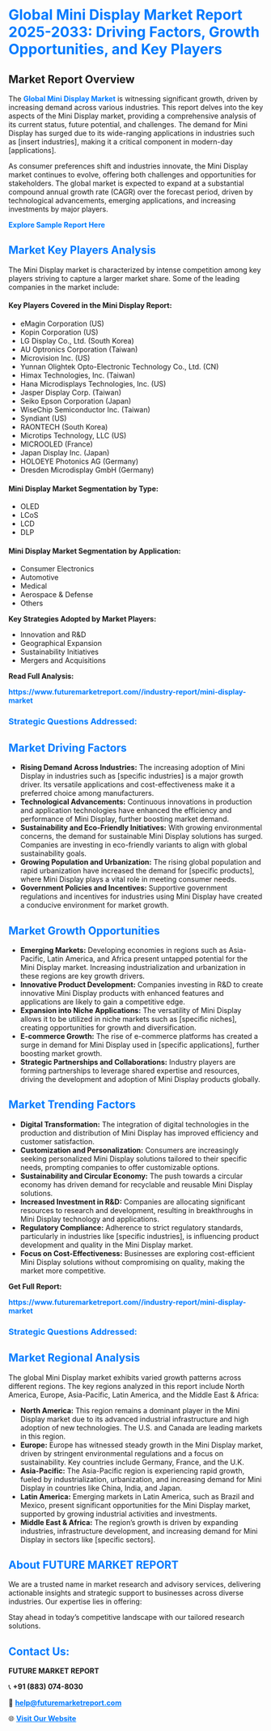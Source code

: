 <h1 style="color: #007BFF;">Global Mini Display Market Report 2025-2033: Driving Factors, Growth Opportunities, and Key Players</h1>

<section id="overview">
<h2>Market Report Overview</h2>
<p>The <a href="https://www.futuremarketreport.com//industry-report/mini-display-market" style="color: #007BFF; text-decoration: none;"><strong>Global Mini Display Market</strong></a> is witnessing significant growth, driven by increasing demand across various industries. This report delves into the key aspects of the Mini Display market, providing a comprehensive analysis of its current status, future potential, and challenges. The demand for Mini Display has surged due to its wide-ranging applications in industries such as [insert industries], making it a critical component in modern-day [applications].</p>
<p>As consumer preferences shift and industries innovate, the Mini Display market continues to evolve, offering both challenges and opportunities for stakeholders. The global market is expected to expand at a substantial compound annual growth rate (CAGR) over the forecast period, driven by technological advancements, emerging applications, and increasing investments by major players.</p>
</section>

<section id="overview">
<p><a href="https://www.futuremarketreport.com//request-sample/reportId=57641" style="color: #007BFF; text-decoration: none;"><strong>Explore Sample Report Here</strong></a></p>
</section>

<section id="key-players">
<h2 style="color: #007BFF;">Market Key Players Analysis</h2>
<p>The Mini Display market is characterized by intense competition among key players striving to capture a larger market share. Some of the leading companies in the market include:</p>
<h4>Key Players Covered in the Mini Display Report:</h4>
<ul><li>eMagin Corporation (US)</li><li>Kopin Corporation (US)</li><li>LG Display Co., Ltd. (South Korea)</li><li>AU Optronics Corporation (Taiwan)</li><li>Microvision Inc. (US)</li><li>Yunnan Olightek Opto-Electronic Technology Co., Ltd. (CN)</li><li>Himax Technologies, Inc. (Taiwan)</li><li>Hana Microdisplays Technologies, Inc. (US)</li><li>Jasper Display Corp. (Taiwan)</li><li>Seiko Epson Corporation (Japan)</li><li>WiseChip Semiconductor Inc. (Taiwan)</li><li>Syndiant (US)</li><li>RAONTECH (South Korea)</li><li>Microtips Technology, LLC (US)</li><li>MICROOLED (France)</li><li>Japan Display Inc. (Japan)</li><li>HOLOEYE Photonics AG (Germany)</li><li>Dresden Microdisplay GmbH (Germany)</li></ul>
<h4>Mini Display Market Segmentation by Type:</h4>
<ul><li>OLED</li><li>LCoS</li><li>LCD</li><li>DLP</li></ul>

<h4>Mini Display Market Segmentation by Application:</h4>
<ul><li>Consumer Electronics</li><li>Automotive</li><li>Medical</li><li>Aerospace &amp; Defense</li><li>Others</li></ul>
<p><strong>Key Strategies Adopted by Market Players:</strong></p>
<ul>
<li>Innovation and R&D</li>
<li>Geographical Expansion</li>
<li>Sustainability Initiatives</li>
<li>Mergers and Acquisitions</li>
</ul>
</section>

<section>
<p><strong>Read Full Analysis: </strong></p><a href="https://www.futuremarketreport.com//industry-report/mini-display-market" style="color: #007BFF; text-decoration: none;"><strong>https://www.futuremarketreport.com//industry-report/mini-display-market</strong></a>
<h3 style="color: #007BFF;">Strategic Questions Addressed:</h3>
</section>

<section id="driving-factors">
<h2 style="color: #007BFF;">Market Driving Factors</h2>
<ul>
<li><strong>Rising Demand Across Industries:</strong> The increasing adoption of Mini Display in industries such as [specific industries] is a major growth driver. Its versatile applications and cost-effectiveness make it a preferred choice among manufacturers.</li>
<li><strong>Technological Advancements:</strong> Continuous innovations in production and application technologies have enhanced the efficiency and performance of Mini Display, further boosting market demand.</li>
<li><strong>Sustainability and Eco-Friendly Initiatives:</strong> With growing environmental concerns, the demand for sustainable Mini Display solutions has surged. Companies are investing in eco-friendly variants to align with global sustainability goals.</li>
<li><strong>Growing Population and Urbanization:</strong> The rising global population and rapid urbanization have increased the demand for [specific products], where Mini Display plays a vital role in meeting consumer needs.</li>
<li><strong>Government Policies and Incentives:</strong> Supportive government regulations and incentives for industries using Mini Display have created a conducive environment for market growth.</li>
</ul>
</section>

<section id="growth-opportunities">
<h2 style="color: #007BFF;">Market Growth Opportunities</h2>
<ul>
<li><strong>Emerging Markets:</strong> Developing economies in regions such as Asia-Pacific, Latin America, and Africa present untapped potential for the Mini Display market. Increasing industrialization and urbanization in these regions are key growth drivers.</li>
<li><strong>Innovative Product Development:</strong> Companies investing in R&D to create innovative Mini Display products with enhanced features and applications are likely to gain a competitive edge.</li>
<li><strong>Expansion into Niche Applications:</strong> The versatility of Mini Display allows it to be utilized in niche markets such as [specific niches], creating opportunities for growth and diversification.</li>
<li><strong>E-commerce Growth:</strong> The rise of e-commerce platforms has created a surge in demand for Mini Display used in [specific applications], further boosting market growth.</li>
<li><strong>Strategic Partnerships and Collaborations:</strong> Industry players are forming partnerships to leverage shared expertise and resources, driving the development and adoption of Mini Display products globally.</li>
</ul>
</section>

<section id="trending-factors">
<h2 style="color: #007BFF;">Market Trending Factors</h2>
<ul>
<li><strong>Digital Transformation:</strong> The integration of digital technologies in the production and distribution of Mini Display has improved efficiency and customer satisfaction.</li>
<li><strong>Customization and Personalization:</strong> Consumers are increasingly seeking personalized Mini Display solutions tailored to their specific needs, prompting companies to offer customizable options.</li>
<li><strong>Sustainability and Circular Economy:</strong> The push towards a circular economy has driven demand for recyclable and reusable Mini Display solutions.</li>
<li><strong>Increased Investment in R&D:</strong> Companies are allocating significant resources to research and development, resulting in breakthroughs in Mini Display technology and applications.</li>
<li><strong>Regulatory Compliance:</strong> Adherence to strict regulatory standards, particularly in industries like [specific industries], is influencing product development and quality in the Mini Display market.</li>
<li><strong>Focus on Cost-Effectiveness:</strong> Businesses are exploring cost-efficient Mini Display solutions without compromising on quality, making the market more competitive.</li>
</ul>
</section>

<section>
<p><strong>Get Full Report: </strong></p><a href="https://www.futuremarketreport.com//industry-report/mini-display-market" style="color: #007BFF; text-decoration: none;"><strong>https://www.futuremarketreport.com//industry-report/mini-display-market</strong></a>
<h3 style="color: #007BFF;">Strategic Questions Addressed:</h3>
</section>


<section id="regional-analysis">
<h2 style="color: #007BFF;">Market Regional Analysis</h2>
<p>The global Mini Display market exhibits varied growth patterns across different regions. The key regions analyzed in this report include North America, Europe, Asia-Pacific, Latin America, and the Middle East & Africa:</p>
<ul>
<li><strong>North America:</strong> This region remains a dominant player in the Mini Display market due to its advanced industrial infrastructure and high adoption of new technologies. The U.S. and Canada are leading markets in this region.</li>
<li><strong>Europe:</strong> Europe has witnessed steady growth in the Mini Display market, driven by stringent environmental regulations and a focus on sustainability. Key countries include Germany, France, and the U.K.</li>
<li><strong>Asia-Pacific:</strong> The Asia-Pacific region is experiencing rapid growth, fueled by industrialization, urbanization, and increasing demand for Mini Display in countries like China, India, and Japan.</li>
<li><strong>Latin America:</strong> Emerging markets in Latin America, such as Brazil and Mexico, present significant opportunities for the Mini Display market, supported by growing industrial activities and investments.</li>
<li><strong>Middle East & Africa:</strong> The region’s growth is driven by expanding industries, infrastructure development, and increasing demand for Mini Display in sectors like [specific sectors].</li>
</ul>
</section>

<footer>
<h2 style="color: #007BFF;">About FUTURE MARKET REPORT</h2>
<p>We are a trusted name in market research and advisory services, delivering actionable insights and strategic support to businesses across diverse industries. Our expertise lies in offering:</p>

<p>Stay ahead in today’s competitive landscape with our tailored research solutions.</p>

<h2 style="color: #007BFF;">Contact Us:</h2>
<p><strong>FUTURE MARKET REPORT</strong></p>
<p>📞 <strong>+91 (883) 074-8030</strong></p>
<p>📧 <strong><a href="mailto:help@futuremarketreport.com" style="color: #007BFF;">help@futuremarketreport.com</a></strong></p>
<p>🌐 <strong><a href="https://www.futuremarketreport.com/" style="color: #007BFF;">Visit Our Website</a></strong></p>
</footer>